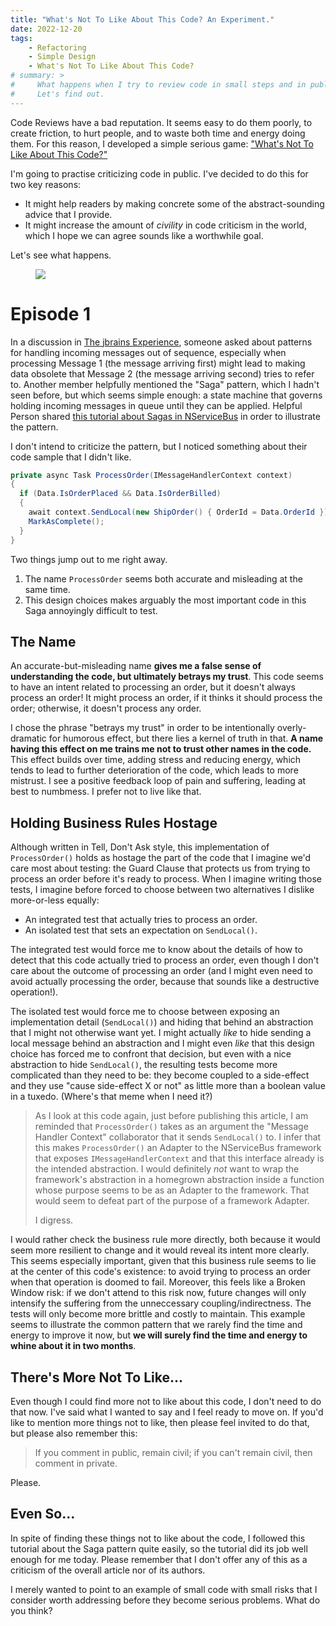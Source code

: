 ```yaml
---
title: "What's Not To Like About This Code? An Experiment."
date: 2022-12-20
tags:
    - Refactoring
    - Simple Design
    - What's Not To Like About This Code?
# summary: >
#     What happens when I try to review code in small steps and in public?
#     Let's find out.
---
```


Code Reviews have a bad reputation. It seems easy to do them poorly, to create friction, to hurt people, and to waste both time and energy doing them. For this reason, I developed a simple serious game: ["What's Not To Like About This Code?"](https://www.jbrains.ca/sessions/whats-not-to-like-about-this-code)

I'm going to practise criticizing code in public. I've decided to do this for two key reasons:

- It might help readers by making concrete some of the abstract-sounding advice that I provide.
- It might increase the amount of _civility_ in code criticism in the world, which I hope we can agree sounds like a worthwhile goal.

Let's see what happens.

<style type="text/css">
figure.interstitial img { max-width: 80%; max-height: 2cm;  }
</style>

<figure class="interstitial"><img src="{% link images/icons/noun-dislike-2199212-E36877.png %}" /></figure>

# Episode 1

In a discussion in [The jbrains Experience](https://experience.jbrains.ca), someone asked about patterns for handling incoming messages out of sequence, especially when processing Message 1 (the message arriving first) might lead to making data obsolete that Message 2 (the message arriving second) tries to refer to. Another member helpfully mentioned the "Saga" pattern, which I hadn't seen before, but which seems simple enough: a state machine that governs holding incoming messages in queue until they can be applied. Helpful Person shared [this tutorial about Sagas in NServiceBus](https://docs.particular.net/tutorials/nservicebus-sagas/1-saga-basics/#exercise-sagas-as-policies) in order to illustrate the pattern.

I don't intend to criticize the pattern, but I noticed something about their code sample that I didn't like.

```csharp
private async Task ProcessOrder(IMessageHandlerContext context)
{
  if (Data.IsOrderPlaced && Data.IsOrderBilled)
  {
    await context.SendLocal(new ShipOrder() { OrderId = Data.OrderId });
    MarkAsComplete();
  }
}
```

Two things jump out to me right away.

1. The name `ProcessOrder` seems both accurate and misleading at the same time.
1. This design choices makes arguably the most important code in this Saga annoyingly difficult to test.

## The Name

An accurate-but-misleading name **gives me a false sense of understanding the code, but ultimately betrays my trust**. This code seems to have an intent related to processing an order, but it doesn't always process an order! It might process an order, if it thinks it should process the order; otherwise, it doesn't process any order.

I chose the phrase "betrays my trust" in order to be intentionally overly-dramatic for humorous effect, but there lies a kernel of truth in that. **A name having this effect on me trains me not to trust other names in the code.** This effect builds over time, adding stress and reducing energy, which tends to lead to further deterioration of the code, which leads to more mistrust. I see a positive feedback loop of pain and suffering, leading at best to numbmess. I prefer not to live like that.

## Holding Business Rules Hostage

Although written in Tell, Don't Ask style, this implementation of `ProcessOrder()` holds as hostage the part of the code that I imagine we'd care most about testing: the Guard Clause that protects us from trying to process an order before it's ready to process. When I imagine writing those tests, I imagine before forced to choose between two alternatives I dislike more-or-less equally:

- An integrated test that actually tries to process an order.
- An isolated test that sets an expectation on `SendLocal()`.

The integrated test would force me to know about the details of how to detect that this code actually tried to process an order, even though I don't care about the outcome of processing an order (and I might even need to avoid actually processing the order, because that sounds like a destructive operation!).

The isolated test would force me to choose between exposing an implementation detail (`SendLocal()`) and hiding that behind an abstraction that I might not otherwise want yet. I might actually _like_ to hide sending a local message behind an abstraction and I might even _like_ that this design choice has forced me to confront that decision, but even with a nice abstraction to hide `SendLocal()`, the resulting tests become more complicated than they need to be: they become coupled to a side-effect and they use "cause side-effect X or not" as little more than a boolean value in a tuxedo. (Where's that meme when I need it?)

> As I look at this code again, just before publishing this article, I am reminded that `ProcessOrder()` takes as an argument the "Message Handler Context" collaborator that it sends `SendLocal()` to. I infer that this makes `ProcessOrder()` an Adapter to the NServiceBus framework that exposes `IMessageHandlerContext` and that this interface already is the intended abstraction. I would definitely _not_ want to wrap the framework's abstraction in a homegrown abstraction inside a function whose purpose seems to be as an Adapter to the framework. That would seem to defeat part of the purpose of a framework Adapter.
>
> I digress.

I would rather check the business rule more directly, both because it would seem more resilient to change and it would reveal its intent more clearly. This seems especially important, given that this business rule seems to lie at the center of this code's existence: to avoid trying to process an order when that operation is doomed to fail. Moreover, this feels like a Broken Window risk: if we don't attend to this risk now, future changes will only intensify the suffering from the unneccessary coupling/indirectness. The tests will only become more brittle and costly to maintain. This example seems to illustrate the common pattern that we rarely find the time and energy to improve it now, but **we will surely find the time and energy to whine about it in two months**.

## There's More Not To Like...

Even though I could find more not to like about this code, I don't need to do that now. I've said what I wanted to say and I feel ready to move on. If you'd like to mention more things not to like, then please feel invited to do that, but please also remember this:

> If you comment in public, remain civil; if you can't remain civil, then comment in private.

Please.

## Even So...

In spite of finding these things not to like about the code, I followed this tutorial about the Saga pattern quite easily, so the tutorial did its job well enough for me today. Please remember that I don't offer any of this as a criticism of the overall article nor of its authors.

I merely wanted to point to an example of small code with small risks that I consider worth addressing before they become serious problems. What do you think?

